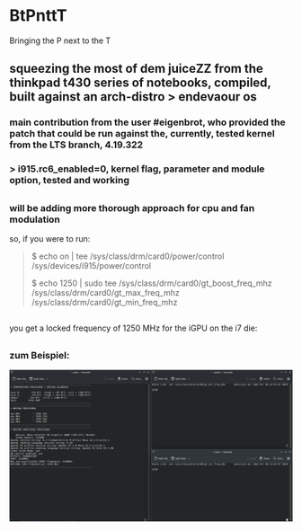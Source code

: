 # BtPnttT
Bringing the P next to the T
## squeezing the most of dem juiceZZ from the thinkpad t430 series of notebooks, compiled, built against an arch-distro > endevaour os
### main contribution from the user #eigenbrot, who provided the patch that could be run against the, currently, tested kernel from the LTS branch, 4.19.322
### > i915.rc6_enabled=0, kernel flag, parameter and module option, tested and working
##
### will be adding more thorough approach for cpu and fan modulation
so, if you were to run:
> $ echo on | tee /sys/class/drm/card0/power/control /sys/devices/i915/power/control
> 
> $ echo 1250 | sudo tee /sys/class/drm/card0/gt_boost_freq_mhz /sys/class/drm/card0/gt_max_freq_mhz /sys/class/drm/card0/gt_min_freq_mhz
## 
you get a locked frequency of 1250 MHz for the iGPU on the i7 die:
## 
### zum Beispiel:
<img src="ShpeelanyShecherDuo.png">
